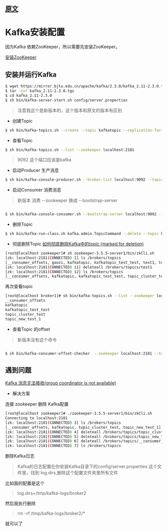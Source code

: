 ## [原文](https://www.jianshu.com/p/9d48a5bd1669)

# Kafka安装配置

因为Kafka 依赖ZooKeeper，所以需要先安装ZooKeeper。

[安装ZooKeeper](../../007、zookeeper/02、安装)

## 安装并运行Kafka

```bash
$ wget https://mirror.bjtu.edu.cn/apache/kafka/2.3.0/kafka_2.11-2.3.0.tgz
$ tar -zxf kafka_2.11-2.3.0.tgz
$ cd kafka_2.11-2.3.0
$ sh bin/kafka-server-start.sh config/server.properties
```
> 注意我这个是新版本的，这个版本和原文的版本有区别

- 创建Topic
```bash
$ sh bin/kafka-topics.sh --create --topic kafkatopic --replication-factor 1 --partitions 1 --zookeeper localhost:2181
```

- 查看Topic
```bash
$ sh bin/kafka-topics.sh --list --zookeeper localhost:2181

```

> 9092 这个端口应该是kafka 

- 启动Producer 生产消息
```bash
$ sh bin/kafka-console-producer.sh --broker-list localhost:9092 --topic kafkatopic

```

- 启动Consumer 消费消息
> 新版本 消费 --zookeeper 换成 --bootstrap-server
```bash

$ sh bin/kafka-console-consumer.sh --bootstrap-server localhost:9092 --topic kafkatopic --from-beginning

```
- 删除Topic
```bash
$ sh bin/kafka-run-class.sh kafka.admin.TopicCommand --delete --topic kafkatopic --zookeeper localhost:2181

```
- 彻底删除Topic
[如何彻底删除Kafka中的topic (marked for deletion)](https://blog.csdn.net/russle/article/details/82881297)

```bash
[root@localhost zookeeper]# sh zookeeper-3.5.5-server1/bin/zkCli.sh
[zk: localhost:2181(CONNECTED) 1] ls /brokers/topics
[__consumer_offsets, gaozi, kafkatopic, kafkatopic_test_test, test1, topic_cluster_test, topic_new_test_1]
[zk: localhost:2181(CONNECTED) 11] deleteall /brokers/topics/test1
[zk: localhost:2181(CONNECTED) 12] ls /brokers/topics
[__consumer_offsets, kafkatopic, kafkatopic_test_test, topic_cluster_test, topic_new_test_1]
```
再次查看topic
```bash
[root@localhost broker1]# sh bin/kafka-topics.sh --list --zookeeper localhost:2181,localhost:2182
__consumer_offsets
kafkatopic
kafkatopic_test_test
topic_cluster_test
topic_new_test_1
```

- 查看Topic 的offset

> 新版本没有这个命令
```bash

$ sh bin/kafka-consumer-offset-checker  --zookeeper localhost:2181 --topic kafkatopic --group consumer

```


## 遇到问题

[Kafka 消息无法接收(group coordinator is not available)](https://blog.csdn.net/lg772ef/article/details/86632122)

- 解决方案

连接 zookeeper 删除 Kafka配置
```bash
[root@localhost zookeeper]# ./zookeeper-3.5.5-server1/bin/zkCli.sh
Connecting to localhost:2181
[zk: localhost:2181(CONNECTED) 3] ls /brokers/topics
[__consumer_offsets, kafkatopic, topic_cluster_test, topic_new_test_1]
[zk: localhost:2181(CONNECTED) 4] deleteall /brokers/topics/topic_cluster_test
[zk: localhost:2181(CONNECTED) 5] deleteall /brokers/topics/topic_new_test_1
[zk: localhost:2181(CONNECTED) 6] deleteall /brokers/topics/__consumer_offsets
[zk: localhost:2181(CONNECTED) 7] ls /brokers/topics
```

删除Kafka日志
> Kafka的日志配置在你安装Kafka目录下的config/server.properties 这个文件里，找到 log.dirs,删除这个配置文件夹里所有文件

比如我的配置是这个
>log.dirs=/tmp/kafka-logs/broker2

然后我执行删除
> rm -rf /tmp/kafka-logs/broker2/*   

就可以了

